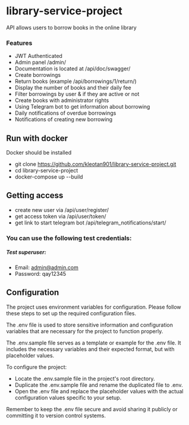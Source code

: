 # library-service-project

API allows users to borrow books in the online library
### Features

* JWT Authenticated
* Admin panel /admin/
* Documentation is located at /api/doc/swagger/
* Create borrowings
* Return books (example /api/borrowings/1/return/)
* Display the number of books and their daily fee
* Filter borrowings by user & if they are active or not
* Create books with administrator rights
* Using Telegram bot to get information about borrowing
* Daily notifications of overdue borrowings
* Notifications of creating new borrowing

## Run with docker
Docker should be installed
+ git clone https://github.com/kleotan901/library-service-project.git
+ cd library-service-project
+ docker-compose up --build

## Getting access

+ create new user via /api/user/register/
+ get access token via /api/user/token/
+ get link to start telegram bot /api/telegram_notifications/start/

### You can use the following test credentials:

##### Test superuser:
- Email: admin@admin.com
- Password: qay12345


## Configuration
The project uses environment variables for configuration. Please follow these steps to set up the required configuration files.

The .env file is used to store sensitive information and configuration variables that are necessary for the project to function properly.

The .env.sample file serves as a template or example for the .env file. It includes the necessary variables and their expected format, but with placeholder values.
 
 To configure the project:

- Locate the .env.sample file in the project's root directory.
- Duplicate the .env.sample file and rename the duplicated file to .env.
- Open the .env file and replace the placeholder values with the actual configuration values specific to your setup.

Remember to keep the .env file secure and avoid sharing it publicly or committing it to version control systems.
